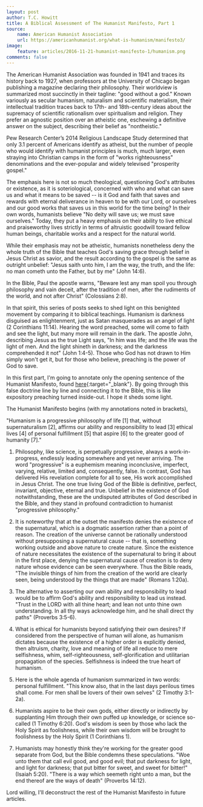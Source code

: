 ```yaml
---
layout: post
author: T.C. Howitt
title: A Biblical Assessment of The Humanist Manifesto, Part 1
source:
    name: American Humanist Association
    url: https://americanhumanist.org/what-is-humanism/manifesto3/
image:
    feature: articles/2016-11-21-humanist-manifesto-1/humanism.png
comments: false
---
```


The American Humanist Association was founded in 1941 and traces its history back to 1927, when professors at the University of Chicago began publishing a magazine declaring their philosophy. Their worldview is summarized most succinctly in their tagline: "good without a god." Known variously as secular humanism, naturalism and scientific materialism, their intellectual tradition traces back to 17th- and 18th-century ideas about the supremacy of scientific rationalism over spiritualism and religion. They prefer an agnostic position over an atheistic one, eschewing a definitive answer on the subject, describing their belief as "nontheistic."

Pew Research Center’s 2014 Religious Landscape Study determined that only 3.1 percent of Americans identify as atheist, but the number of people who would identify with humanist principles is much, much larger, even straying into Christian camps in the form of "works righteousness" denominations and the ever-popular and widely televised "prosperity gospel."

The emphasis here is not so much theological, questioning God's attributes or existence, as it is soteriological, concerned with who and what can save us and what it means to be saved -- is it God and faith that saves and rewards with eternal deliverance in heaven to be with our Lord, or ourselves and our good works that saves us in this world for the time being? In their own words, humanists believe "No deity will save us; we must save ourselves." Today, they put a heavy emphasis on their ability to live ethical and praiseworthy lives strictly in terms of altruistic goodwill toward fellow human beings, charitable works and a respect for the natural world.

While their emphasis may not be atheistic, humanists nonetheless deny the whole truth of the Bible that teaches God's saving grace through belief in Jesus Christ as savior, and the result according to the gospel is the same as outright unbelief: "Jesus saith unto him, I am the way, the truth, and the life: no man cometh unto the Father, but by me" (John 14:6).

In the Bible, Paul the apostle warns, "Beware lest any man spoil you through philosophy and vain deceit, after the tradition of men, after the rudiments of the world, and not after Christ" (Colossians 2:8).

In that spirit, this series of posts seeks to shed light on this benighted movement by comparing it to biblical teachings. Humanism is darkness disguised as enlightenment, just as Satan masquerades as an angel of light (2 Corinthians 11:14). Hearing the word preached, some will come to faith and see the light, but many more will remain in the dark. The apostle John, describing Jesus as the true Light says, "In him was life; and the life was the light of men. And the light shineth in darkness; and the darkness comprehended it not" (John 1:4-5). Those who God has not drawn to Him simply won't get it, but for those who believe, preaching is the power of God to save.

In this first part, I'm going to annotate only the opening sentence of the Humanist Manifesto, found [here](https://americanhumanist.org/what-is-humanism/manifesto3/){:target="_blank"}. By going through this false doctrine line by line and connecting it to the Bible, this is like expository preaching turned inside-out. I hope it sheds some light.

The Humanist Manifesto begins (with my annotations noted in brackets),

"Humanism is a progressive philosophy of life [1] that, without supernaturalism [2], affirms our ability and responsibility to lead [3] ethical lives [4] of personal fulfillment [5] that aspire [6] to the greater good of humanity [7]."

1. Philosophy, like science, is perpetually progressive, always a work-in-progress, endlessly leading somewhere and yet never arriving. The word "progressive" is a euphemism meaning inconclusive, imperfect, varying, relative, limited and, consequently, false. In contrast, God has delivered His revelation complete for all to see, His work accomplished in Jesus Christ. The one true living God of the Bible is definitive, perfect, invariant, objective, eternal and true. Unbelief in the existence of God notwithstanding, these are the undisputed attributes of God described in the Bible, and they stand in profound contradiction to humanist "progressive philosophy."

2. It is noteworthy that at the outset the manifesto denies the existence of the supernatural, which is a dogmatic assertion rather than a point of reason. The creation of the universe cannot be rationally understood without presupposing a supernatural cause -- that is, something working outside and above nature to create nature. Since the existence of nature necessitates the existence of the supernatural to bring it about in the first place, denying the supernatural cause of creation is to deny nature whose evidence can be seen everywhere. Thus the Bible reads, "The invisible things of him from the creation of the world are clearly seen, being understood by the things that are made" (Romans 1:20a).

3. The alternative to asserting our own ability and responsibility to lead would be to affirm God's ability and responsibility to lead us instead. "Trust in the LORD with all thine heart; and lean not unto thine own understanding. In all thy ways acknowledge him, and he shall direct thy paths" (Proverbs 3:5-6).

4. What is ethical for humanists beyond satisfying their own desires? If considered from the perspective of human will alone, as humanism dictates because the existence of a higher order is explicitly denied, then altruism, charity, love and meaning of life all reduce to mere selfishness, whim, self-righteousness, self-glorification and utilitarian propagation of the species. Selfishness is indeed the true heart of humanism.

5. Here is the whole agenda of humanism summarized in two words: personal fulfillment. "This know also, that in the last days perilous times shall come. For men shall be lovers of their own selves" (2 Timothy 3:1-2a).

6. Humanists aspire to be their own gods, either directly or indirectly by supplanting Him through their own puffed up knowledge, or science so-called (1 Timothy 6:20). God's wisdom is seen by those who lack the Holy Spirit as foolishness, while their own wisdom will be brought to foolishness by the Holy Spirit (1 Corinthians 1).

7. Humanists may honestly think they're working for the greater good separate from God, but the Bible condemns these speculations. "Woe unto them that call evil good, and good evil; that put darkness for light, and light for darkness; that put bitter for sweet, and sweet for bitter!" (Isaiah 5:20). "There is a way which seemeth right unto a man, but the end thereof are the ways of death" (Proverbs 14:12).

Lord willing, I'll deconstruct the rest of the Humanist Manifesto in future articles.
